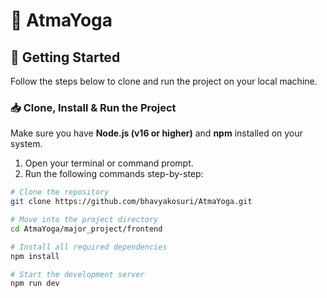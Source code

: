 # 💫 AtmaYoga

## 🚀 Getting Started

Follow the steps below to clone and run the project on your local machine.

### 📥 Clone, Install & Run the Project

Make sure you have **Node.js (v16 or higher)** and **npm** installed on your system.

1. Open your terminal or command prompt.
2. Run the following commands step-by-step:

```bash
# Clone the repository
git clone https://github.com/bhavyakosuri/AtmaYoga.git

# Move into the project directory
cd AtmaYoga/major_project/frontend

# Install all required dependencies
npm install

# Start the development server
npm run dev